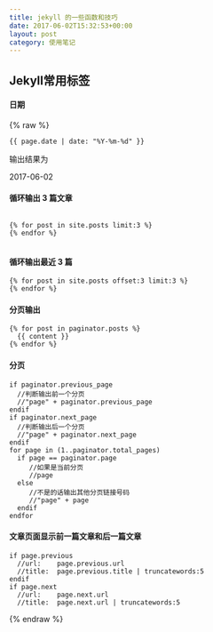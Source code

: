 ```yaml
---
title: jekyll 的一些函数和技巧
date: 2017-06-02T15:32:53+00:00
layout: post
category: 使用笔记
---
```

## Jekyll常用标签


#### 日期

{% raw %}
```
{{ page.date | date: "%Y-%m-%d" }}
```

输出结果为

2017-06-02


#### 循环输出 3 篇文章


```

{% for post in site.posts limit:3 %}
{% endfor %}
 
```


#### 循环输出最近 3 篇


```
{% for post in site.posts offset:3 limit:3 %}
{% endfor %}
```


#### 分页输出


```
{% for post in paginator.posts %}
  {{ content }}
{% endfor %}

```


#### 分页



```
if paginator.previous_page
  //判断输出前一个分页
  //"page" + paginator.previous_page
endif
if paginator.next_page
  //判断输出后一个分页
  //"page" + paginator.next_page
endif
for page in (1..paginator.total_pages)
  if page == paginator.page
     //如果是当前分页
     //page
  else
     //不是的话输出其他分页链接号码
     //"page" + page
  endif
endfor
```


#### 文章页面显示前一篇文章和后一篇文章


```
if page.previous
  //url:    page.previous.url
  //title:  page.previous.title | truncatewords:5
endif
if page.next
  //url:    page.next.url
  //title:  page.next.url | truncatewords:5
```

{% endraw %}
